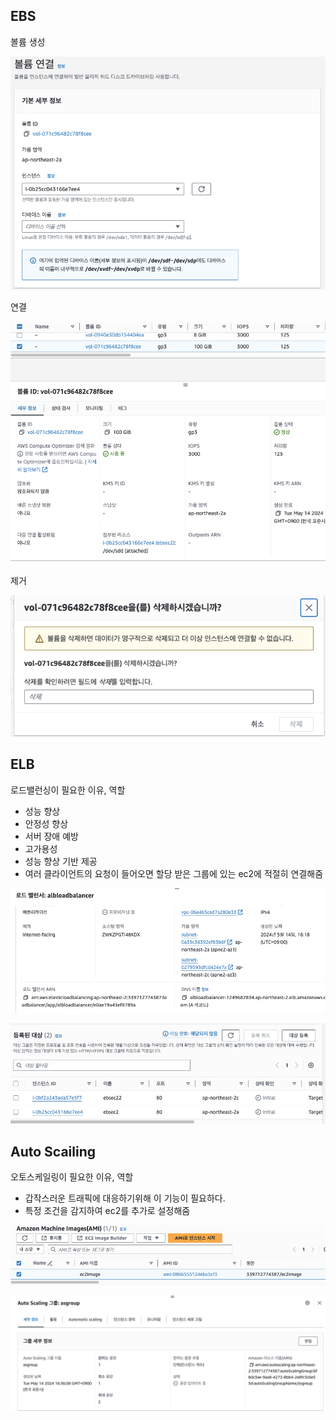 ## EBS

볼륨 생성

![1](/images/aws_images/day02/1.png)

연결 

![2](/images/aws_images/day02/2.png)

제거

![3](/images/aws_images/day02/3.png)

## ELB

로드밸런싱이 필요한 이유, 역할

- 성능 향상
- 안정성 향상
- 서버 장애 예방
- 고가용성
- 성능 향상 기반 제공
- 여러 클라이언트의 요청이 들어오면 할당 받은 그룹에 있는 ec2에 적절히 연결해줌

![4](/images/aws_images/day02/4.png)

![5](/images/aws_images/day02/5.png)

## Auto Scailing

오토스케일링이 필요한 이유, 역할

- 갑작스러운 트래픽에 대응하기위해 이 기능이 필요하다.
- 특정 조건을 감지하여 ec2를 추가로 설정해줌

![6](/images/aws_images/day02/6.png)

![7](/images/aws_images/day02/7.png)